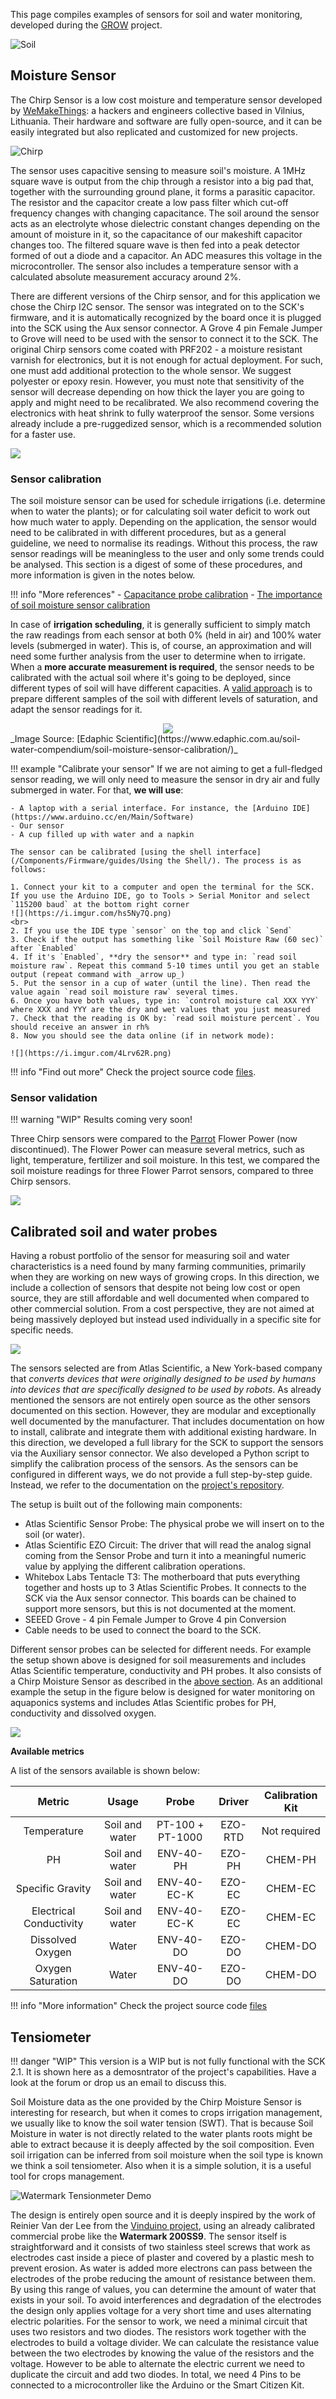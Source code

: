 This page compiles examples of sensors for soil and water monitoring, developed during the [GROW](https://growobservatory.org) project.

![Soil](/assets/images/soil.jpg)

## Moisture Sensor

The Chirp Sensor is a low cost moisture and temperature sensor developed by [WeMakeThings](https://wemakethings.net/chirp/): a hackers and engineers collective based in Vilnius, Lithuania. Their hardware and software are fully open-source, and it can be easily integrated but also replicated and customized for new projects. 

![Chirp](/assets/images/chirp.png)

The sensor uses capacitive sensing to measure soil's moisture. A 1MHz square wave is output from the chip through a resistor into a big pad that, together with the surrounding ground plane, it forms a parasitic capacitor. The resistor and the capacitor create a low pass filter which cut-off frequency changes with changing capacitance. The soil around the sensor acts as an electrolyte whose dielectric constant changes depending on the amount of moisture in it, so the capacitance of our makeshift capacitor changes too. The filtered square wave is then fed into a peak detector formed of out a diode and a capacitor. An ADC measures this voltage in the microcontroller. The sensor also includes a temperature sensor with a calculated absolute measurement accuracy around 2%.

There are different versions of the Chirp sensor, and for this application we chose the Chirp I2C sensor. The sensor was integrated on to the SCK's firmware, and it is automatically recognized by the board once it is plugged into the SCK using the Aux sensor connector. A Grove 4 pin Female Jumper to Grove will need to be used with the sensor to connect it to the SCK. The original Chirp sensors come coated with PRF202 - a moisture resistant varnish for electronics, but it is not enough for actual deployment. For such, one must add additional protection to the whole sensor. We suggest polyester or epoxy resin. However, you must note that sensitivity of the sensor will decrease depending on how thick the layer you are going to apply and might need to be recalibrated. We also recommend covering the electronics with heat shrink to fully waterproof the sensor. Some versions already include a pre-ruggedized sensor, which is a recommended solution for a faster use.

![](/assets/images/chirp_01.jpg)

### Sensor calibration

The soil moisture sensor can be used for schedule irrigations (i.e. determine when to water the plants); or for calculating soil water deficit to work out how much water to apply. Depending on the application, the sensor would need to be calibrated in with different procedures, but as a general guideline, we need to normalise its readings. Without this process, the raw sensor readings will be meaningless to the user and only some trends could be analysed. This section is a digest of some of these procedures, and more information is given in the notes below.

!!! info "More references"
    - [Capacitance probe calibration](https://www.daf.qld.gov.au/__data/assets/pdf_file/0018/55170/Capacitance-Probe-Calibration.pdf)
    - [The importance of soil moisture sensor calibration](https://www.edaphic.com.au/soil-water-compendium/soil-moisture-sensor-calibration/)

In case of **irrigation scheduling**, it is generally sufficient to simply match the raw readings from each sensor at both 0% (held in air) and 100% water levels (submerged in water). This is, of course, an approximation and will need some further analysis from the user to determine when to irrigate. When a **more accurate measurement is required**, the sensor needs to be calibrated with the actual soil where it's going to be deployed, since different types of soil will have different capacities. A [valid approach](https://www.edaphic.com.au/soil-water-compendium/soil-moisture-sensor-calibration/) is to prepare different samples of the soil with different levels of saturation, and adapt the sensor readings for it.

<div style="text-align: center">
<img src="/assets/images/calibration_soil_buckets.jpg">
</div>
_Image Source: [Edaphic Scientific](https://www.edaphic.com.au/soil-water-compendium/soil-moisture-sensor-calibration/)_

!!! example "Calibrate your sensor"
    If we are not aiming to get a full-fledged sensor reading, we will only need to measure the sensor in dry air and fully submerged in water. For that, **we will use**:

	- A laptop with a serial interface. For instance, the [Arduino IDE](https://www.arduino.cc/en/Main/Software)
	- Our sensor
	- A cup filled up with water and a napkin

    The sensor can be calibrated [using the shell interface](/Components/Firmware/guides/Using the Shell/). The process is as follows:

    1. Connect your kit to a computer and open the terminal for the SCK. If you use the Arduino IDE, go to Tools > Serial Monitor and select `115200 baud` at the bottom right corner
    ![](https://i.imgur.com/hs5Ny7Q.png)
	<br>
    2. If you use the IDE type `sensor` on the top and click `Send`
    3. Check if the output has something like `Soil Moisture Raw (60 sec)` after `Enabled`
    4. If it's `Enabled`, **dry the sensor** and type in: `read soil moisture raw`. Repeat this command 5-10 times until you get an stable output (repeat command with _arrow up_)
    5. Put the sensor in a cup of water (until the line). Then read the value again `read soil moisture raw` several times.
    6. Once you have both values, type in: `control moisture cal XXX YYY` where XXX and YYY are the dry and wet values that you just measured
    7. Check that the reading is OK by: `read soil moisture percent`. You should receive an answer in rh%
    8. Now you should see the data online (if in network mode):

	![](https://i.imgur.com/4Lrv62R.png)

!!! info "Find out more"
	Check the project source code [files](https://github.com/fablabbcn/smartcitizen-grow/tree/master/soil-moisture).

### Sensor validation

!!! warning "WIP"
    Results coming very soon!

Three Chirp sensors were compared to the [Parrot](https://www.parrot.com/) Flower Power (now discontinued). The Flower Power can measure several metrics, such as light, temperature, fertilizer and soil moisture. In this test, we compared the soil moisture readings for three Flower Parrot sensors, compared to three Chirp sensors.

![](/assets/images/chirp_02.jpg)

## Calibrated soil and water probes

Having a robust portfolio of the sensor for measuring soil and water characteristics is a need found by many farming communities, primarily when they are working on new ways of growing crops. In this direction, we include a collection of sensors that despite not being low cost or open source, they are still affordable and well documented when compared to other commercial solution. From a cost perspective, they are not aimed at being massively deployed but instead used individually in a specific site for specific needs.

![](https://live.staticflickr.com/4912/46225599704_bd7d0abec5_k.jpg)

The sensors selected are from Atlas Scientific, a New York-based company that _converts devices that were originally designed to be used by humans into devices that are specifically designed to be used by robots_. As already mentioned the sensors are not entirely open source as the other sensors documented on this section. However, they are modular and exceptionally well documented by the manufacturer. That includes documentation on how to install, calibrate and integrate them with additional existing hardware. In this direction, we developed a full library for the SCK to support the sensors via the Auxiliary sensor connector. We also developed a Python script to simplify the calibration process of the sensors. As the sensors can be configured in different ways, we do not provide a full step-by-step guide. Instead, we refer to the documentation on the [project's repository](https://github.com/fablabbcn/smartcitizen-grow/tree/master/soil-water-probes).

The setup is built out of the following main components: 

- Atlas Scientific Sensor Probe: The physical probe we will insert on to the soil (or water).
- Atlas Scientific EZO Circuit: The driver that will read the analog signal coming from the Sensor Probe and turn it into a meaningful numeric value by applying the different calibration operations. 
- Whitebox Labs Tentacle T3: The motherboard that puts everything together and hosts up to 3 Atlas Scientific Probes. It connects to the SCK via the Aux sensor connector. This boards can be chained to support more sensors, but this is not documented at the moment. 
- SEEED Grove - 4 pin Female Jumper to Grove 4 pin Conversion
- Cable needs to be used to connect the board to the SCK.

Different sensor probes can be selected for different needs. For example the setup shown above is designed for soil measurements and includes Atlas Scientific temperature, conductivity and PH probes. It also consists of a Chirp Moisture Sensor as described in the [above section](/Toolkit/guides/soil/#moisture-sensor). As an additional example the setup in the figure below is designed for water monitoring on aquaponics systems and includes Atlas Scientific probes for PH, conductivity and dissolved oxygen.

![](https://camo.githubusercontent.com/cff2ce5e83d0d7403dcee85594c1efef65bef573/68747470733a2f2f692e696d6775722e636f6d2f36734d337343592e6a7067)

**Available metrics**

A list of the sensors available is shown below:

| Metric | Usage | Probe | Driver | Calibration Kit |
| :-: |:-: |:-: |:-: |:-: |
| Temperature | Soil and water|  PT-100 + PT-1000 | EZO-RTD | Not required |
| PH | Soil and water|  ENV-40-PH | EZO-PH | CHEM-PH |
| Specific Gravity |  Soil and water | ENV-40-EC-K | EZO-EC | CHEM-EC |
| Electrical Conductivity | Soil and water | ENV-40-EC-K | EZO-EC |CHEM-EC |
| Dissolved Oxygen | Water | ENV-40-DO | EZO-DO | CHEM-DO |
| Oxygen Saturation| Water | ENV-40-DO | EZO-DO | CHEM-DO |

!!! info "More information"
	Check the project source code [files](https://github.com/fablabbcn/smartcitizen-grow/tree/master/soil-water-probes)

## Tensiometer

!!! danger "WIP"
    This version is a WIP but is not fully functional with the SCK 2.1. It is shown here as a demosntrator of the project's capabilities. Have a look at the forum or drop us an email to discuss this.

Soil Moisture data as the one provided by the Chirp Moisture Sensor is interesting for research, but when it comes to crops irrigation management, we usually like to know the soil water tension (SWT). That is because Soil Moisture in water is not directly related to the water plants roots might be able to extract because it is deeply affected by the soil composition. Even soil irrigation can be inferred from soil moisture when the soil type is known we think a soil tensiometer. Also when it is a simple solution, it is a useful tool for crops management.

![Watermark Tensionmeter Demo](/assets/images/watermark.png)

The design is entirely open source and it is deeply inspired by the work of Reinier Van der Lee from the [Vinduino project](http://vanderleevineyard.com/vineyard-blog.html), using an already calibrated commercial probe like the **Watermark 200SS9**. The sensor itself is straightforward and it consists of two stainless steel screws that work as electrodes cast inside a piece of plaster and covered by a plastic mesh to prevent erosion. As water is added more electrons can pass between the electrodes of the probe reducing the amount of resistance between them. By using this range of values, you can determine the amount of water that exists in your soil. To avoid interferences and degradation of the electrodes the design only applies voltage for a very short time and uses alternating electric polarities. For the sensor to work, we need a minimal circuit that uses two resistors and two diodes. The resistors work together with the electrodes to build a voltage divider. We can calculate the resistance value between the two electrodes by knowing the value of the resistors and the voltage. However to be able to alternate the electric current we need to duplicate the circuit and add two diodes. In total, we need 4 Pins to be connected to a microcontroller like the Arduino or the Smart Citizen Kit.